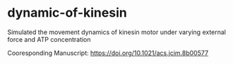 # dynamic-of-kinesin
Simulated the movement dynamics of kinesin motor under varying external force and ATP concentration

Cooresponding Manuscript: https://doi.org/10.1021/acs.jcim.8b00577
